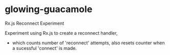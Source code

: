 # glowing-guacamole
Rx.js Reconnect Experiment


Experiment using Rx.js to create a reconnect handler, 

- which counts number of 'reconnect' attempts, 
also resets counter when a sucessful 'connect' is made.
